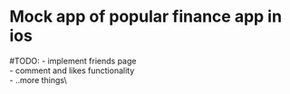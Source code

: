 # Mock app of popular finance app in ios

#TODO:
    - implement friends page\
    - comment and likes functionality\
    - ..more things\
